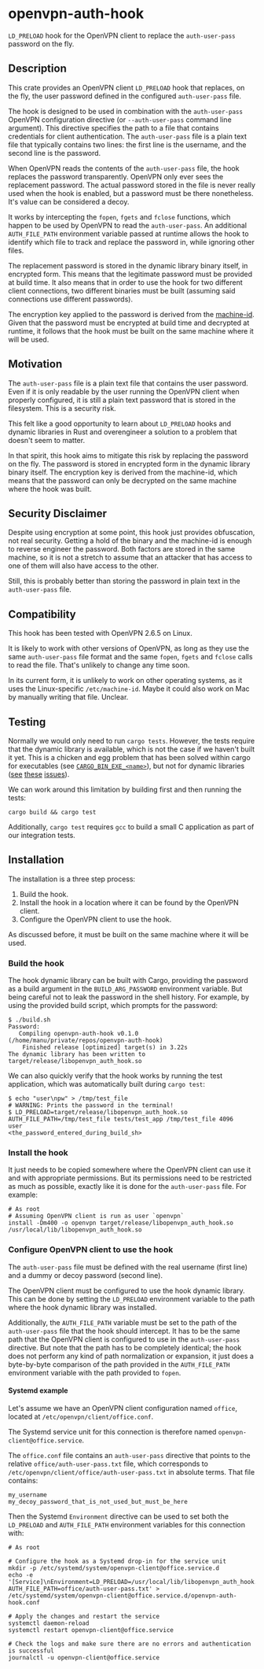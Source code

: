 # openvpn-auth-hook

`LD_PRELOAD` hook for the OpenVPN client to replace the `auth-user-pass`
password on the fly.

## Description

This crate provides an OpenVPN client `LD_PRELOAD` hook that replaces, on the
fly, the user password defined in the configured `auth-user-pass` file.

The hook is designed to be used in combination with the `auth-user-pass` OpenVPN
configuration directive (or `--auth-user-pass` command line argument). This
directive specifies the path to a file that contains credentials for client
authentication. The `auth-user-pass` file is a plain text file that typically
contains two lines: the first line is the username, and the second line is the
password.

When OpenVPN reads the contents of the `auth-user-pass` file, the hook replaces
the password transparently. OpenVPN only ever sees the replacement password. The
actual password stored in the file is never really used when the hook is
enabled, but a password must be there nonetheless. It's value can be considered
a decoy.

It works by intercepting the `fopen`, `fgets` and `fclose` functions, which
happen to be used by OpenVPN to read the `auth-user-pass`. An additional
`AUTH_FILE_PATH` environment variable passed at runtime allows the hook to
identify which file to track and replace the password in, while ignoring other
files.

The replacement password is stored in the dynamic library binary itself, in
encrypted form. This means that the legitimate password must be provided at
build time. It also means that in order to use the hook for two different client
connections, two different binaries must be built (assuming said connections use
different passwords).

The encryption key applied to the password is derived from the
[machine-id][machine-id]. Given that the password must be encrypted at build
time and decrypted at runtime, it follows that the hook must be built on the
same machine where it will be used.

[machine-id]: https://www.freedesktop.org/software/systemd/man/machine-id.html

## Motivation

The `auth-user-pass` file is a plain text file that contains the user password.
Even if it is only readable by the user running the OpenVPN client when
properly configured, it is still a plain text password that is stored in the
filesystem. This is a security risk.

This felt like a good opportunity to learn about `LD_PRELOAD` hooks and dynamic
libraries in Rust and overengineer a solution to a problem that doesn't seem to
matter.

In that spirit, this hook aims to mitigate this risk by replacing the password
on the fly. The password is stored in encrypted form in the dynamic library
binary itself. The encryption key is derived from the machine-id, which means
that the password can only be decrypted on the same machine where the hook was
built.

## Security Disclaimer

Despite using encryption at some point, this hook just provides obfuscation, not
real security. Getting a hold of the binary and the machine-id is enough to
reverse engineer the password. Both factors are stored in the same machine, so
it is not a stretch to assume that an attacker that has access to one of them
will also have access to the other.

Still, this is probably better than storing the password in plain text in the
`auth-user-pass` file.

## Compatibility

This hook has been tested with OpenVPN 2.6.5 on Linux.

It is likely to work with other versions of OpenVPN, as long as they use the
same `auth-user-pass` file format and the same `fopen`, `fgets` and `fclose`
calls to read the file. That's unlikely to change any time soon.

In its current form, it is unlikely to work on other operating systems, as it
uses the Linux-specific `/etc/machine-id`. Maybe it could also work on Mac by
manually writing that file. Unclear.

## Testing

Normally we would only need to run `cargo tests`. However, the tests require
that the dynamic library is available, which is not the case if we haven't built
it yet. This is a chicken and egg problem that has been solved within cargo for
executables (see [`CARGO_BIN_EXE_<name>`][cargo-envs]), but not for dynamic
libraries ([see][issue8193] [these][issue8311] [issues][issue8628]).

We can work around this limitation by building first and then running the tests:

```shell
cargo build && cargo test
```

Additionally, `cargo test` requires `gcc` to build a small C application as part of our integration tests.

[cargo-envs]: https://doc.rust-lang.org/cargo/reference/environment-variables.html#environment-variables-cargo-sets-for-crates
[issue8193]: https://github.com/rust-lang/cargo/issues/8193
[issue8311]: https://github.com/rust-lang/cargo/issues/8311
[issue8628]: https://github.com/rust-lang/cargo/issues/8628

## Installation

The installation is a three step process:

1. Build the hook.
2. Install the hook in a location where it can be found by the OpenVPN client.
3. Configure the OpenVPN client to use the hook.

As discussed before, it must be built on the same machine where it will be used.

### Build the hook

The hook dynamic library can be built with Cargo, providing the password as a
build argument in the `BUILD_ARG_PASSWORD` environment variable. But being
careful not to leak the password in the shell history. For example, by using the
provided build script, which prompts for the password:

```shell
$ ./build.sh
Password:
   Compiling openvpn-auth-hook v0.1.0 (/home/manu/private/repos/openvpn-auth-hook)
    Finished release [optimized] target(s) in 3.22s
The dynamic library has been written to target/release/libopenvpn_auth_hook.so
```

We can also quickly verify that the hook works by running the test application,
which was automatically built during `cargo test`:

```shell
$ echo "user\npw" > /tmp/test_file
# WARNING: Prints the password in the terminal!
$ LD_PRELOAD=target/release/libopenvpn_auth_hook.so AUTH_FILE_PATH=/tmp/test_file tests/test_app /tmp/test_file 4096
user
<the_password_entered_during_build_sh>
```

### Install the hook

It just needs to be copied somewhere where the OpenVPN client can use it and
with appropriate permissions. But its permissions need to be restricted as much
as possible, exactly like it is done for the `auth-user-pass` file. For example:

```shell
# As root
# Assuming OpenVPN client is run as user `openvpn`
install -Dm400 -o openvpn target/release/libopenvpn_auth_hook.so /usr/local/lib/libopenvpn_auth_hook.so
```

### Configure OpenVPN client to use the hook

The `auth-user-pass` file must be defined with the real username (first line)
and a dummy or decoy password (second line).

The OpenVPN client must be configured to use the hook dynamic library. This can
be done by setting the `LD_PRELOAD` environment variable to the path where the
hook dynamic library was installed.

Additionally, the `AUTH_FILE_PATH` variable must be set to the path of the
`auth-user-pass` file that the hook should intercept. It has to be the same path
that the OpenVPN client is configured to use in the `auth-user-pass` directive.
But note that the path has to be completely identical; the hook does not perform
any kind of path normalization or expansion, it just does a byte-by-byte
comparison of the path provided in the `AUTH_FILE_PATH` environment variable
with the path provided to `fopen`.

#### Systemd example

Let's assume we have an OpenVPN client configuration named `office`, located at
`/etc/openvpn/client/office.conf`.

The Systemd service unit for this connection is therefore named
`openvpn-client@office.service`.

The `office.conf` file contains an `auth-user-pass` directive that points to the
relative `office/auth-user-pass.txt` file, which corresponds to
`/etc/openvpn/client/office/auth-user-pass.txt` in absolute terms. That file
contains:

```
my_username
my_decoy_password_that_is_not_used_but_must_be_here
```

Then the Systemd `Environment` directive can be used to set both the
`LD_PRELOAD` and `AUTH_FILE_PATH` environment variables for this connection
with:

```shell
# As root

# Configure the hook as a Systemd drop-in for the service unit
mkdir -p /etc/systemd/system/openvpn-client@office.service.d
echo -e '[Service]\nEnvironment=LD_PRELOAD=/usr/local/lib/libopenvpn_auth_hook.so AUTH_FILE_PATH=office/auth-user-pass.txt' > /etc/systemd/system/openvpn-client@office.service.d/openvpn-auth-hook.conf

# Apply the changes and restart the service
systemctl daemon-reload
systemctl restart openvpn-client@office.service

# Check the logs and make sure there are no errors and authentication is successful
journalctl -u openvpn-client@office.service
```
